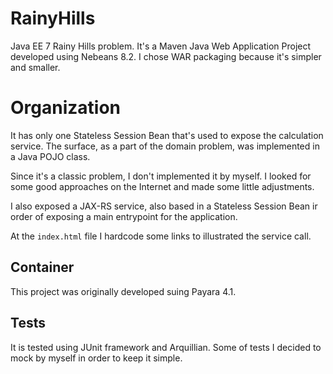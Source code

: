 # RainyHills

Java EE 7 Rainy Hills problem.
It's a Maven Java Web Application Project developed using Nebeans 8.2.
I chose WAR packaging because it's simpler and smaller.

# Organization
It has only one Stateless Session Bean that's used to expose the calculation service. 
The surface, as a part of the domain problem, was implemented in a Java POJO class.

Since it's a classic problem, I don't implemented it by myself. I looked for some good
approaches on the Internet and made some little adjustments.

I also exposed a JAX-RS service, also based in a Stateless Session Bean ir order of exposing
a main entrypoint for the application.

At the `index.html` file I hardcode some links to illustrated the service call.

## Container
This project was originally developed suing Payara 4.1.

## Tests
It is tested using JUnit framework and Arquillian.
Some of tests I decided to mock by myself in order to keep it simple.






